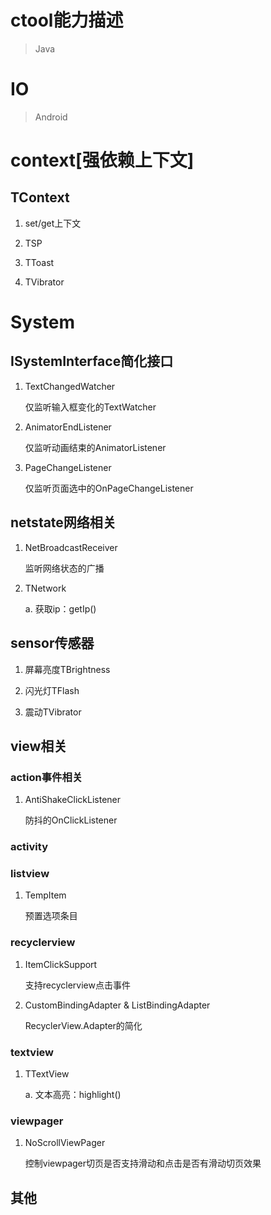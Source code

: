 # ctool能力描述

> Java

# IO

> Android

# context[强依赖上下文]

## TContext

1. set/get上下文

2. TSP

3. TToast

4. TVibrator

# System

## ISystemInterface简化接口

1. TextChangedWatcher
	
	仅监听输入框变化的TextWatcher

2. AnimatorEndListener

	仅监听动画结束的AnimatorListener

3. PageChangeListener

	仅监听页面选中的OnPageChangeListener

## netstate网络相关

1. NetBroadcastReceiver

	监听网络状态的广播

2. TNetwork

	a. 获取ip：getIp()

## sensor传感器

1. 屏幕亮度TBrightness

2. 闪光灯TFlash

3. 震动TVibrator

## view相关

### action事件相关

1. AntiShakeClickListener

	防抖的OnClickListener

### activity

### listview

1. TempItem

	预置选项条目

### recyclerview

1. ItemClickSupport

	支持recyclerview点击事件

2. CustomBindingAdapter & ListBindingAdapter

	RecyclerView.Adapter的简化

### textview

1. TTextView

	a. 文本高亮：highlight()

### viewpager

1. NoScrollViewPager

	控制viewpager切页是否支持滑动和点击是否有滑动切页效果

## 其他

